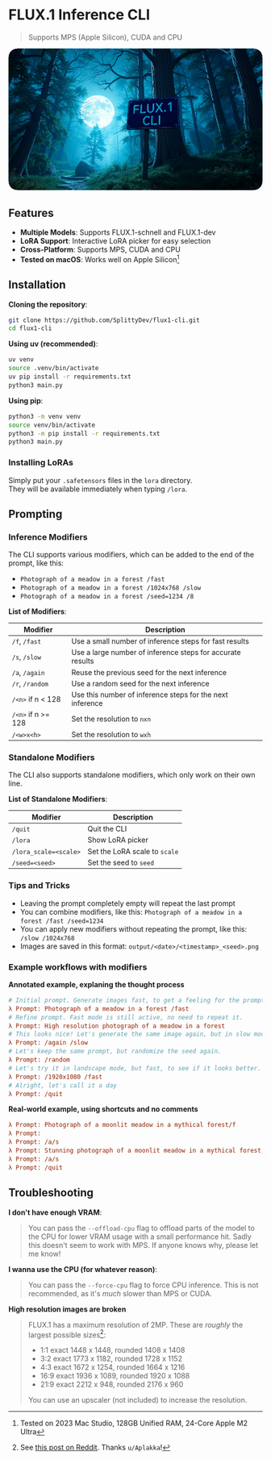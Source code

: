 # FLUX.1 Inference CLI
> Supports MPS (Apple Silicon), CUDA and CPU

![](./banner.png)

## Features

- **Multiple Models**: Supports FLUX.1-schnell and FLUX.1-dev
- **LoRA Support**: Interactive LoRA picker for easy selection
- **Cross-Platform**: Supports MPS, CUDA and CPU
- **Tested on macOS**: Works well on Apple Silicon[^1]

## Installation

**Cloning the repository**:
```bash
git clone https://github.com/SplittyDev/flux1-cli.git
cd flux1-cli
```

**Using uv (recommended)**:
```bash
uv venv
source .venv/bin/activate
uv pip install -r requirements.txt
python3 main.py
```

**Using pip**:
```bash
python3 -m venv venv
source venv/bin/activate
python3 -m pip install -r requirements.txt
python3 main.py
```

### Installing LoRAs

Simply put your `.safetensors` files in the `lora` directory.  
They will be available immediately when typing `/lora`.

## Prompting

### Inference Modifiers

The CLI supports various modifiers, which can be added to the end of the prompt, like this:
- `Photograph of a meadow in a forest /fast`
- `Photograph of a meadow in a forest /1024x768 /slow`
- `Photograph of a meadow in a forest /seed=1234 /8`

**List of Modifiers**:

| Modifier           | Description                                                |
|--------------------|------------------------------------------------------------|
| `/f`, `/fast`      | Use a small number of inference steps for fast results     |
| `/s`, `/slow`      | Use a large number of inference steps for accurate results |
| `/a`, `/again`     | Reuse the previous seed for the next inference             |
| `/r`, `/random`    | Use a random seed for the next inference                   |
| `/<n>` if n < 128  | Use this number of inference steps for the next inference  |
| `/<n>` if n >= 128 | Set the resolution to `nxn`                                |
| `/<w>x<h>`         | Set the resolution to `wxh`                                |

### Standalone Modifiers

The CLI also supports standalone modifiers, which only work on their own line.

**List of Standalone Modifiers**:

| Modifier              | Description                   |
|-----------------------|-------------------------------|
| `/quit`               | Quit the CLI                  |
| `/lora`               | Show LoRA picker              |
| `/lora_scale=<scale>` | Set the LoRA scale to `scale` |
| `/seed=<seed>`        | Set the seed to `seed`        |

### Tips and Tricks

- Leaving the prompt completely empty will repeat the last prompt
- You can combine modifiers, like this: `Photograph of a meadow in a forest /fast /seed=1234`
- You can apply new modifiers without repeating the prompt, like this: `/slow /1024x768`
- Images are saved in this format: `output/<date>/<timestamp>_<seed>.png`

### Example workflows with modifiers

**Annotated example, explaning the thought process**

```ini
# Initial prompt. Generate images fast, to get a feeling for the prompt.
λ Prompt: Photograph of a meadow in a forest /fast
# Refine prompt. Fast mode is still active, no need to repeat it.
λ Prompt: High resolution photograph of a meadow in a forest
# This looks nice! Let's generate the same image again, but in slow mode.
λ Prompt: /again /slow
# Let's keep the same prompt, but randomize the seed again.
λ Prompt: /random
# Let's try it in landscape mode, but fast, to see if it looks better.
λ Prompt: /1920x1080 /fast
# Alright, let's call it a day
λ Prompt: /quit
```

**Real-world example, using shortcuts and no comments**

```ini
λ Prompt: Photograph of a moonlit meadow in a mythical forest/f
λ Prompt: 
λ Prompt: /a/s
λ Prompt: Stunning photograph of a moonlit meadow in a mythical forest, godrays/r/f
λ Prompt: /a/s
λ Prompt: /quit
```

## Troubleshooting

**I don't have enough VRAM**:
> You can pass the `--offload-cpu` flag to offload parts of the model to the CPU for lower VRAM usage with a small performance hit. Sadly this doesn't seem to work with MPS. If anyone knows why, please let me know!

**I wanna use the CPU (for whatever reason)**:
> You can pass the `--force-cpu` flag to force CPU inference. This is not recommended, as it's _much_ slower than MPS or CUDA.

**High resolution images are broken**
> FLUX.1 has a maximum resolution of 2MP. These are _roughly_ the largest possible sizes[^2]:
> - 1:1 exact 1448 x 1448, rounded 1408 x 1408
> - 3:2 exact 1773 x 1182, rounded 1728 x 1152
> - 4:3 exact 1672 x 1254, rounded 1664 x 1216
> - 16:9 exact 1936 x 1089, rounded 1920 x 1088
> - 21:9 exact 2212 x 948, rounded 2176 x 960
>
> You can use an upscaler (not included) to increase the resolution.

<!-- Footnotes -->

[^1]: Tested on 2023 Mac Studio, 128GB Unified RAM, 24-Core Apple M2 Ultra
[^2]: See [this post on Reddit](https://www.reddit.com/r/StableDiffusion/comments/1enxdga/flux_recommended_resolutions_from_01_to_20/). Thanks `u/Aplakka`!
